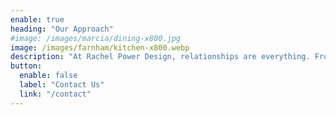 ```yaml
---
enable: true
heading: "Our Approach"
#image: /images/marcia/dining-x800.jpg
image: /images/farnham/kitchen-x800.webp
description: "At Rachel Power Design, relationships are everything. From our carefully selected tradespeople and artisans to the close connections we build with clients, every relationship is key to our success.|We begin every project with a conversation—getting to know you, your lifestyle, and inspirations. This understanding helps us create truly bespoke designs tailored to your unique vision."
button:
  enable: false
  label: "Contact Us"
  link: "/contact"
---
```

